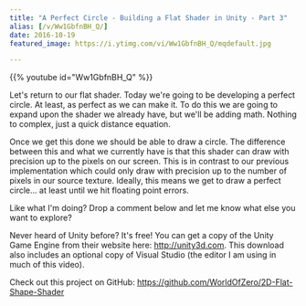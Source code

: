```yaml
---
title: "A Perfect Circle - Building a Flat Shader in Unity - Part 3"
alias: [/v/Ww1GbfnBH_Q/]
date: 2016-10-19
featured_image: https://i.ytimg.com/vi/Ww1GbfnBH_Q/mqdefault.jpg

---
```


{{% youtube id="Ww1GbfnBH_Q" %}}

Let's return to our flat shader. Today we're going to be developing a perfect circle. At least, as perfect as we can make it. To do this we are going to expand upon the shader we already have, but we'll be adding math. Nothing to complex, just a quick distance equation.

Once we get this done we should be able to draw a circle. The difference between this and what we currently have is that this shader can draw with precision up to the pixels on our screen. This is in contrast to our previous implementation which could only draw with precision up to the number of pixels in our source texture. Ideally, this means we get to draw a perfect circle... at least until we hit floating point errors.

Like what I'm doing? Drop a comment below and let me know what else you want to explore?

Never heard of Unity before? It's free! You can get a copy of the Unity Game Engine from their website here: http://unity3d.com. This download also includes an optional copy of Visual Studio (the editor I am using in much of this video).

Check out this project on GitHub: https://github.com/WorldOfZero/2D-Flat-Shape-Shader